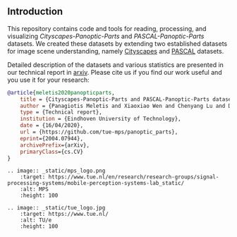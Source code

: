 ## Introduction

This repository contains code and tools for reading, processing, and visualizing *Cityscapes-Panoptic-Parts* and *PASCAL-Panoptic-Parts* datasets. We created these datasets by extending two established datasets for image scene understanding, namely [Cityscapes](https://github.com/mcordts/cityscapesScripts "Cityscapes") and [PASCAL](http://host.robots.ox.ac.uk/pascal/VOC/voc2010/ "PASCAL") datasets.

Detailed description of the datasets and various statistics are presented in our technical report in [arxiv](https://arxiv.org/abs/2004.07944 "arxiv.org"). Please cite us if you find our work useful and you use it for your research:

```bibtex
@article{meletis2020panopticparts,
    title = {Cityscapes-Panoptic-Parts and PASCAL-Panoptic-Parts datasets for Scene Understanding},
    author = {Panagiotis Meletis and Xiaoxiao Wen and Chenyang Lu and Daan de Geus and Gijs Dubbelman},
    type = {Technical report},
    institution = {Eindhoven University of Technology},
    date = {16/04/2020},
    url = {https://github.com/tue-mps/panoptic_parts},
    eprint={2004.07944},
    archivePrefix={arXiv},
    primaryClass={cs.CV}
}
```
<!-- This is a workaround for the image rendering problem using Markdown with Sphinx. -->

```eval_rst
.. image:: _static/mps_logo.png
    :target: https://www.tue.nl/en/research/research-groups/signal-processing-systems/mobile-perception-systems-lab_static/
    :alt: MPS
    :height: 100

.. image:: _static/tue_logo.jpg
    :target: https://www.tue.nl/
    :alt: TU/e
    :height: 100
```
